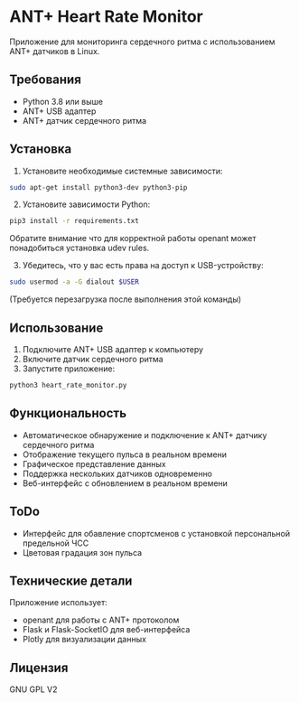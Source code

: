 # ANT+ Heart Rate Monitor

Приложение для мониторинга сердечного ритма с использованием ANT+ датчиков в Linux.

## Требования

- Python 3.8 или выше
- ANT+ USB адаптер
- ANT+ датчик сердечного ритма

## Установка

1. Установите необходимые системные зависимости:
```bash
sudo apt-get install python3-dev python3-pip
```

2. Установите зависимости Python:
```bash
pip3 install -r requirements.txt
```
Обратите внимание что для корректной работы openant может понадобиться установка udev rules. 

3. Убедитесь, что у вас есть права на доступ к USB-устройству:
```bash
sudo usermod -a -G dialout $USER
```
(Требуется перезагрузка после выполнения этой команды)

## Использование

1. Подключите ANT+ USB адаптер к компьютеру
2. Включите датчик сердечного ритма
3. Запустите приложение:
```bash
python3 heart_rate_monitor.py
```

## Функциональность

- Автоматическое обнаружение и подключение к ANT+ датчику сердечного ритма
- Отображение текущего пульса в реальном времени
- Графическое представление данных
- Поддержка нескольких датчиков одновременно
- Веб-интерфейс с обновлением в реальном времени

## ToDo
 - Интерфейс для обавление спортсменов с установкой персональной предельной ЧСС 
 - Цветовая градация зон пульса

## Технические детали

Приложение использует:
- openant для работы с ANT+ протоколом
- Flask и Flask-SocketIO для веб-интерфейса
- Plotly для визуализации данных


## Лицензия

GNU GPL V2